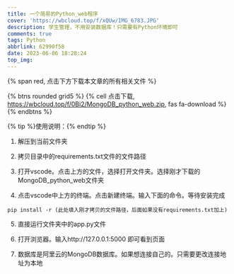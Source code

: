 ```yaml
---
title: 一个简易的Python_web程序
cover: 'https://wbcloud.top/f/xQUw/IMG_6783.JPG'
description: 学生管理，不用安装数据库！只需要有Python环境即可
comments: true
tags: Python
abbrlink: 62990f58
date: 2023-06-06 18:28:24
top_img:
---
```


{% span red, 点击下方下载本文章的所有相关文件  %}

{% btns rounded grid5 %}
{% cell 点击下载, https://wbcloud.top/f/0Bi2/MongoDB_python_web.zip, fas fa-download %}
{% endbtns %}

{% tip %}使用说明：{% endtip %}

1. 解压到当前文件夹

2. 拷贝目录中的requirements.txt文件的文件路径

3. 打开vscode。点击上方的文件，选择打开文件夹。选择刚才下载的MongoDB_python_web文件夹

4. 点击vscode中上方的终端。点击新建终端。输入下面的命令。等待安装完成

``` Shell
pip install -r (此处填入刚才拷贝的文件路径，后面如果没有requirements.txt加上)
```

5. 直接运行文件夹中的app.py文件

6. 打开浏览器。输入http://127.0.0.1:5000 即可看到页面

7. 数据库是阿里云的MongoDB数据库。如果想连接自己的。只需要更改连接地址为本地